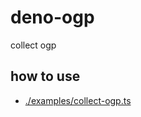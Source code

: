 # deno-ogp

collect ogp

## how to use

- [./examples/collect-ogp.ts](https://github.com/podhmo/deno-ogp/blob/main/exmaples/collect-ogp.ts)
